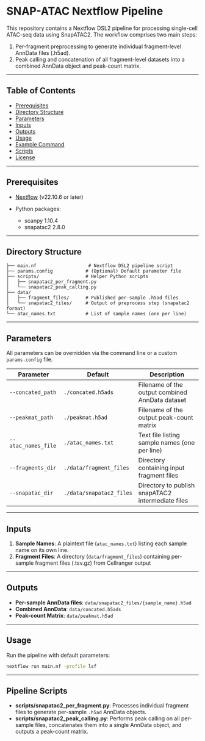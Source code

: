 # SNAP-ATAC Nextflow Pipeline

This repository contains a Nextflow DSL2 pipeline for processing single-cell ATAC-seq data using SnapATAC2. The workflow comprises two main steps:

1. Per-fragment preprocessing to generate individual fragment-level AnnData files (.h5ad).
2. Peak calling and concatenation of all fragment-level datasets into a combined AnnData object and peak-count matrix.

---

## Table of Contents

* [Prerequisites](#prerequisites)
* [Directory Structure](#directory-structure)
* [Parameters](#parameters)
* [Inputs](#inputs)
* [Outputs](#outputs)
* [Usage](#usage)
* [Example Command](#example-command)
* [Scripts](#scripts)
* [License](#license)

---

## Prerequisites

* [Nextflow](https://www.nextflow.io/) (v22.10.6 or later)
* Python packages:

  * scanpy 1.10.4
  * snapatac2 2.8.0

---

## Directory Structure

```
├── main.nf                   # Nextflow DSL2 pipeline script
├── params.config            # (Optional) Default parameter file
├── scripts/                 # Helper Python scripts
│   ├── snapatac2_per_fragment.py
│   └── snapatac2_peak_calling.py
├── data/
│   ├── fragment_files/      # Published per-sample .h5ad files
│   └── snapatac2_files/     # Output of preprocess step (snapatac2 format)
└── atac_names.txt           # List of sample names (one per line)
```

---

## Parameters

All parameters can be overridden via the command line or a custom `params.config` file.

| Parameter           | Default                  | Description                                       |
| ------------------- | ------------------------ | ------------------------------------------------- |
| `--concated_path`   | `./concated.h5ads`       | Filename of the output combined AnnData dataset   |
| `--peakmat_path`    | `./peakmat.h5ad`         | Filename of the output peak-count matrix          |
| `--atac_names_file` | `./atac_names.txt`       | Text file listing sample names (one per line)     |
| `--fragments_dir`   | `./data/fragment_files`  | Directory containing input fragment files         |
| `--snapatac_dir`    | `./data/snapatac2_files` | Directory to publish snapATAC2 intermediate files |

---

## Inputs

1. **Sample Names**: A plaintext file (`atac_names.txt`) listing each sample name on its own line.
2. **Fragment Files**: A directory (`data/fragment_files`) containing per-sample fragment files (.tsv.gz) from Cellranger output

---

## Outputs

* **Per-sample AnnData files**: `data/snapatac2_files/{sample_name}.h5ad`
* **Combined AnnData**: `data/concated.h5ads`
* **Peak-count Matrix**: `data/peakmat.h5ad`

---

## Usage

Run the pipeline with default parameters:

```bash
nextflow run main.nf -profile lsf
```

---

## Pipeline Scripts

* **scripts/snapatac2\_per\_fragment.py**: Processes individual fragment files to generate per-sample `.h5ad` AnnData objects.
* **scripts/snapatac2\_peak\_calling.py**: Performs peak calling on all per-sample files, concatenates them into a single AnnData object, and outputs a peak-count matrix.


